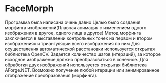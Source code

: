 # FaceMorph
Программа была написана очень давно Целью было создания морфинга изображений(Плавная анимация с изменением одного изображения в другое, одного лица в другое) Метод морфинга заключается в выставлении контрольных точек на первом и втором изображениях и триангуляции всего изображения по ним 
Для осуществления автоматической расстановки используется открытая библиотека OpenCV. Задается количество шагов (итераций), за которое исходное изображение должно преобразоваться в конечное. Для обработки двух изображений используется открытая библиотека AForge.NET. Возможно получение любой итерации или анимированное отображение преобразования (морфинга).
